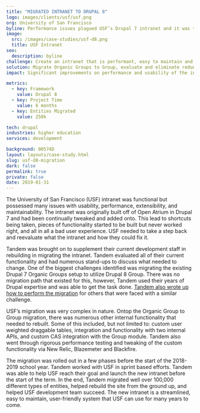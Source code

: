 ```yaml
---
title: "MIGRATED INTRANET TO DRUPAL 8"
logo: images/clients/usf/usf.png
org: University of San Francisco
byline: Performance issues plagued USF’s Drupal 7 intranet and it was time for a better solution.  Tandem helped USF migrate their intranet and redid all of their custom functionality.
image:
  src: /images/case-studies/usf-d8.png
  title: USF Intranet
seo:
  description: byline
challenge: Create an intranet that is performant, easy to maintain and uses the best practices of Drupal.
solution: Migrate Organic Groups to Group, evaluate and eliminate redundant and unused functionality, rebuild custom functionality.  
impact: Significant improvements on performance and usability of the intranet.

metrics:
  - key: Framework
    value: Drupal 8
  - key: Project Time
    value: 6 months
  - key: Entities Migrated
    value: 250k

tech: drupal
industries: higher education
services: development

background: 00574D
layout: layouts/case-study.html
slug: usf-d8-migration
dark: false
permalink: true
private: false
date: 2019-01-31
---
```


The University of San Francisco (USF) intranet was functional but possessed many issues with usability, performance, extensibility, and maintainability.  The intranet was originally built off of Open Atrium in Drupal 7 and had been continually tweaked and added onto. This lead to shortcuts being taken, pieces of functionality started to be built but never worked right, and all in all a bad user experience.  USF needed to take a step back and reevaluate what the intranet and how they could fix it.

Tandem was brought on to supplement their current development staff in rebuilding in migrating the intranet. Tandem evaluated all of their current functionality and had numerous stand-ups to discuss what needed to change.  One of the biggest challenges identified was migrating the existing Drupal 7 Organic Groups setup to utilize Drupal 8 Group.  There was no migration path that existed for this, however, Tandem used their years of Drupal expertise and was able to get the task done. [Tandem also wrote up how to perform the migration](https://thinktandem.io/blog/2018/03/30/migrating-drupal-7-organic-groups-to-drupal-8-group/) for others that were faced with a similar challenge.

USF’s migration was very complex in nature.  Ontop the Organic Group to Group migration, there was numerous other internal functionality that needed to rebuilt.  Some of this included, but not limited to: custom user weighted draggable tables, integration and functionality with two internal APIs, and custom CAS integration with the Group module.  Tandem also went through rigorous performance testing and tweaking of the custom functionality via New Relic, Blazemeter and Blackfire.  

The migration was rolled out in a few phases before the start of the 2018-2019 school year.  Tandem worked with USF in sprint based efforts.  Tandem was able to help USF reach their goal and launch the new intranet before the start of the term.  In the end, Tandem migrated well over 100,000 different types of entities, helped rebuild the site from the ground up, and helped USF development team succeed.  The new intranet is a streamlined, easy to maintain, user-friendly system that USF can use for many years to come.

